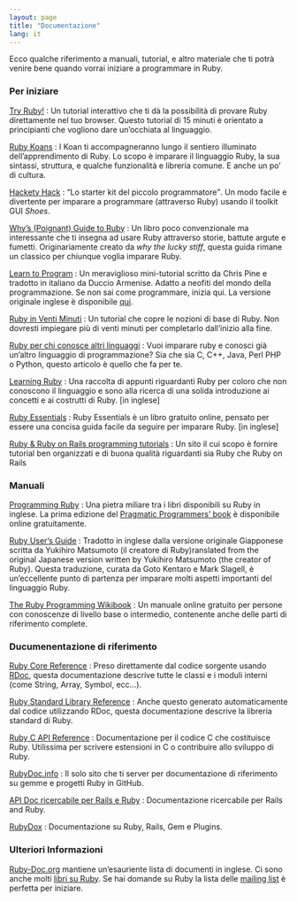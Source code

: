 ```yaml
---
layout: page
title: "Documentazione"
lang: it
---
```


Ecco qualche riferimento a manuali, tutorial, e altro materiale che ti
potrà venire bene quando vorrai iniziare a programmare in Ruby.

### Per iniziare

[Try Ruby!][1]
: Un tutorial interattivo che ti dà la possibilità di provare Ruby
  direttamente nel tuo browser. Questo tutorial di 15 minuti è orientato
  a principianti che vogliono dare un’occhiata al linguaggio.

[Ruby Koans][2]
: I Koan ti accompagneranno lungo il sentiero illuminato
  dell’apprendimento di Ruby. Lo scopo è imparare il linguaggio Ruby, la
  sua sintassi, struttura, e qualche funzionalità e libreria comune. E
  anche un po’ di cultura.

[Hackety Hack][3]
: <q cite="http://hacketyhack.heroku.com/">Lo starter kit del piccolo
  programmatore</q>. Un modo facile e divertente per imparare a
  programmare (attraverso Ruby) usando il toolkit GUI *Shoes*.

[Why’s (Poignant) Guide to Ruby][4]
: Un libro poco convenzionale ma interessante che ti insegna ad usare
  Ruby attraverso storie, battute argute e fumetti. Originariamente
  creato da *why the lucky stiff*, questa guida rimane un classico per
  chiunque voglia imparare Ruby.

[Learn to Program][5]
: Un meraviglioso mini-tutorial scritto da Chris Pine e tradotto in
  italiano da Duccio Armenise. Adatto a neofiti del mondo della
  programmazione. Se non sai come programmare, inizia qui. La versione
  originale inglese è disponibile [qui][6].

[Ruby in Venti Minuti](/it/documentation/quickstart/)
: Un tutorial che copre le nozioni di base di Ruby. Non dovresti
  impiegare più di venti minuti per completarlo dall’inizio alla fine.

[Ruby per chi conosce altri linguaggi](/it/documentation/ruby-from-other-languages/)
: Vuoi imparare ruby e conosci già un’altro linguaggio di
  programmazione? Sia che sia C, C++, Java, Perl PHP o Python, questo
  articolo è quello che fa per te.

[Learning Ruby][7]
: Una raccolta di appunti riguardanti Ruby per coloro che non conoscono
  il linguaggio e sono alla ricerca di una solida introduzione ai
  concetti e ai costrutti di Ruby. \[in inglese\]

[Ruby Essentials][8]
: Ruby Essentials è un libro gratuito online, pensato per essere una
  concisa guida facile da seguire per imparare Ruby. \[in inglese\]

[Ruby &amp; Ruby on Rails programming tutorials][9]
: Un sito il cui scopo è fornire tutorial ben organizzati e di buona
  qualità riguardanti sia Ruby che Ruby on Rails

### Manuali

[Programming Ruby][10]
: Una pietra miliare tra i libri disponibili su Ruby in inglese. La
  prima edizione del [Pragmatic Programmers’ book][11] è disponibile
  online gratuitamente.

[Ruby User’s Guide][12]
: Tradotto in inglese dalla versione originale Giapponese scritta da
  Yukihiro Matsumoto (il creatore di Ruby)ranslated from the original
  Japanese version written by Yukihiro Matsumoto (the creator of Ruby).
  Questa traduzione, curata da Goto Kentaro e Mark Slagell, è
  un’eccellente punto di partenza per imparare molti aspetti importanti
  del linguaggio Ruby.

[The Ruby Programming Wikibook][13]
: Un manuale online gratuito per persone con conoscenze di livello base
  o intermedio, contenente anche delle parti di riferimento complete.

### Ducumenentazione di riferimento

[Ruby Core Reference][14]
: Preso direttamente dal codice sorgente usando [RDoc][15], questa
  documentazione descrive tutte le classi e i moduli interni (come
  String, Array, Symbol, ecc…).

[Ruby Standard Library Reference][16]
: Anche questo generato automaticamente dal codice utilizzando RDoc,
  questa documentazione descrive la libreria standard di Ruby.

[Ruby C API Reference][17]
: Documentazione per il codice C che costituisce Ruby. Utilissima per
  scrivere estensioni in C o contribuire allo sviluppo di Ruby.

[RubyDoc.info][18]
: Il solo sito che ti server per documentazione di riferimento su gemme
  e progetti Ruby in GitHub.

[API Doc ricercabile per Rails e Ruby][19]
: Documentazione ricercabile per Rails and Ruby.

[RubyDox][20]
: Documentazione su Ruby, Rails, Gem e Plugins.

### Ulteriori Informazioni

[Ruby-Doc.org][21] mantiene un’esauriente lista di documenti in inglese.
Ci sono anche molti [libri su Ruby][22]. Se hai domande su Ruby la lista
delle [mailing list](/it/community/mailing-lists/) è perfetta per
iniziare.



[1]: http://tryruby.org/
[2]: http://rubykoans.com/
[3]: http://hackety-hack.com/
[4]: http://mislav.uniqpath.com/poignant-guide/
[5]: http://corsorubyonrails.com/imparare-a-programmare/
[6]: http://pine.fm/LearnToProgram/
[7]: http://rubylearning.com/
[8]: http://www.techotopia.com/index.php/Ruby_Essentials
[9]: http://www.meshplex.org/wiki/Ruby/Ruby_on_Rails_programming_tutorials
[10]: http://www.ruby-doc.org/docs/ProgrammingRuby/
[11]: http://pragmaticprogrammer.com/titles/ruby/index.html
[12]: http://www.rubyist.net/~slagell/ruby/
[13]: http://en.wikibooks.org/wiki/Ruby_programming_language
[14]: http://www.ruby-doc.org/core
[15]: http://rdoc.sourceforge.net
[16]: http://www.ruby-doc.org/stdlib
[17]: http://www.ruby-doc.org/doxygen/current/
[18]: http://www.rubydoc.info/
[19]: http://railsapi.com/
[20]: http://www.rubydox.net/
[21]: http://ruby-doc.org
[22]: http://www.ruby-doc.org/bookstore
